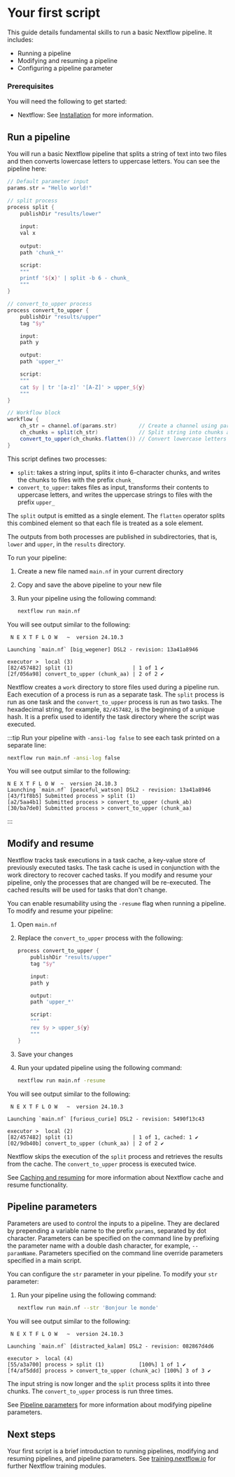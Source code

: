 # Your first script

This guide details fundamental skills to run a basic Nextflow pipeline. It includes:

- Running a pipeline
- Modifying and resuming a pipeline
- Configuring a pipeline parameter

<h3>Prerequisites</h3>

You will need the following to get started:

- Nextflow: See [Installation][install-page] for more information.

## Run a pipeline

You will run a basic Nextflow pipeline that splits a string of text into two files and then converts lowercase letters to uppercase letters. You can see the pipeline here:

```groovy
// Default parameter input
params.str = "Hello world!"

// split process
process split {
    publishDir "results/lower"
    
    input:
    val x
    
    output:
    path 'chunk_*'

    script:
    """
    printf '${x}' | split -b 6 - chunk_
    """
}

// convert_to_upper process
process convert_to_upper {
    publishDir "results/upper"
    tag "$y"

    input:
    path y

    output:
    path 'upper_*'

    script:
    """
    cat $y | tr '[a-z]' '[A-Z]' > upper_${y}
    """
}

// Workflow block
workflow {
    ch_str = channel.of(params.str)       // Create a channel using parameter input
    ch_chunks = split(ch_str)             // Split string into chunks and create a named channel
    convert_to_upper(ch_chunks.flatten()) // Convert lowercase letters to uppercase letters
}
```

This script defines two processes:

- `split`: takes a string input, splits it into 6-character chunks, and writes the chunks to files with the prefix `chunk_`
- `convert_to_upper`: takes files as input, transforms their contents to uppercase letters, and writes the uppercase strings to files with the prefix `upper_`

The `split` output is emitted as a single element. The `flatten` operator splits this combined element so that each file is treated as a sole element.

The outputs from both processes are published in subdirectories, that is, `lower` and `upper`, in the `results` directory.

To run your pipeline:

1. Create a new file named `main.nf` in your current directory
2. Copy and save the above pipeline to your new file
3. Run your pipeline using the following command:

    ```bash
    nextflow run main.nf
    ```

You will see output similar to the following:

```console
 N E X T F L O W   ~  version 24.10.3

Launching `main.nf` [big_wegener] DSL2 - revision: 13a41a8946

executor >  local (3)
[82/457482] split (1)                   | 1 of 1 ✔
[2f/056a98] convert_to_upper (chunk_aa) | 2 of 2 ✔
```

Nextflow creates a `work` directory to store files used during a pipeline run. Each execution of a process is run as a separate task. The `split` process is run as one task and the `convert_to_upper` process is run as two tasks. The hexadecimal string, for example, `82/457482`, is the beginning of a unique hash. It is a prefix used to identify the task directory where the script was executed.

:::tip
Run your pipeline with `-ansi-log false` to see each task printed on a separate line:

```bash
nextflow run main.nf -ansi-log false
```

You will see output similar to the following:

```console
N E X T F L O W  ~  version 24.10.3
Launching `main.nf` [peaceful_watson] DSL2 - revision: 13a41a8946
[43/f1f8b5] Submitted process > split (1)
[a2/5aa4b1] Submitted process > convert_to_upper (chunk_ab)
[30/ba7de0] Submitted process > convert_to_upper (chunk_aa)
```

::: 

## Modify and resume

Nextflow tracks task executions in a task cache, a key-value store of previously executed tasks. The task cache is used in conjunction with the work directory to recover cached tasks. If you modify and resume your pipeline, only the processes that are changed will be re-executed. The cached results will be used for tasks that don't change.

You can enable resumability using the `-resume` flag when running a pipeline. To modify and resume your pipeline:

1. Open `main.nf`
2. Replace the `convert_to_upper` process with the following:

    ```groovy
    process convert_to_upper {
        publishDir "results/upper"
        tag "$y"

        input:
        path y

        output:
        path 'upper_*'

        script:
        """
        rev $y > upper_${y}
        """
    }
    ```

3. Save your changes
4. Run your updated pipeline using the following command:

    ```bash
    nextflow run main.nf -resume
    ```

You will see output similar to the following:

```console
 N E X T F L O W   ~  version 24.10.3

Launching `main.nf` [furious_curie] DSL2 - revision: 5490f13c43

executor >  local (2)
[82/457482] split (1)                   | 1 of 1, cached: 1 ✔
[02/9db40b] convert_to_upper (chunk_aa) | 2 of 2 ✔
```

Nextflow skips the execution of the `split` process and retrieves the results from the cache. The `convert_to_upper` process is executed twice.

See [Caching and resuming][cache-resume-page] for more information about Nextflow cache and resume functionality. 

## Pipeline parameters

Parameters are used to control the inputs to a pipeline. They are declared by prepending a variable name to the prefix `params`, separated by dot character. Parameters can be specified on the command line by prefixing the parameter name with a double dash character, for example, `--paramName`. Parameters specified on the command line override parameters specified in a main script.

You can configure the `str` parameter in your pipeline. To modify your `str` parameter:

1. Run your pipeline using the following command:

    ```bash
    nextflow run main.nf --str 'Bonjour le monde'
    ```

You will see output similar to the following:

```console
 N E X T F L O W   ~  version 24.10.3

Launching `main.nf` [distracted_kalam] DSL2 - revision: 082867d4d6

executor >  local (4)
[55/a3a700] process > split (1)           [100%] 1 of 1 ✔
[f4/af5ddd] process > convert_to_upper (chunk_ac) [100%] 3 of 3 ✔
```

The input string is now longer and the `split` process splits it into three chunks. The `convert_to_upper` process is run three times.

See [Pipeline parameters][cli-params] for more information about modifying pipeline parameters.

<h2>Next steps</h2>

Your first script is a brief introduction to running pipelines, modifying and resuming pipelines, and pipeline parameters. See [training.nextflow.io](https://training.nextflow.io/) for further Nextflow training modules.

[cache-resume-page]: /nextflow_docs/nextflow_repo/docs/cache-and-resume
[cli-params]: /nextflow_docs/nextflow_repo/docs/cli#pipeline-parameters
[install-page]: /nextflow_docs/nextflow_repo/docs/install